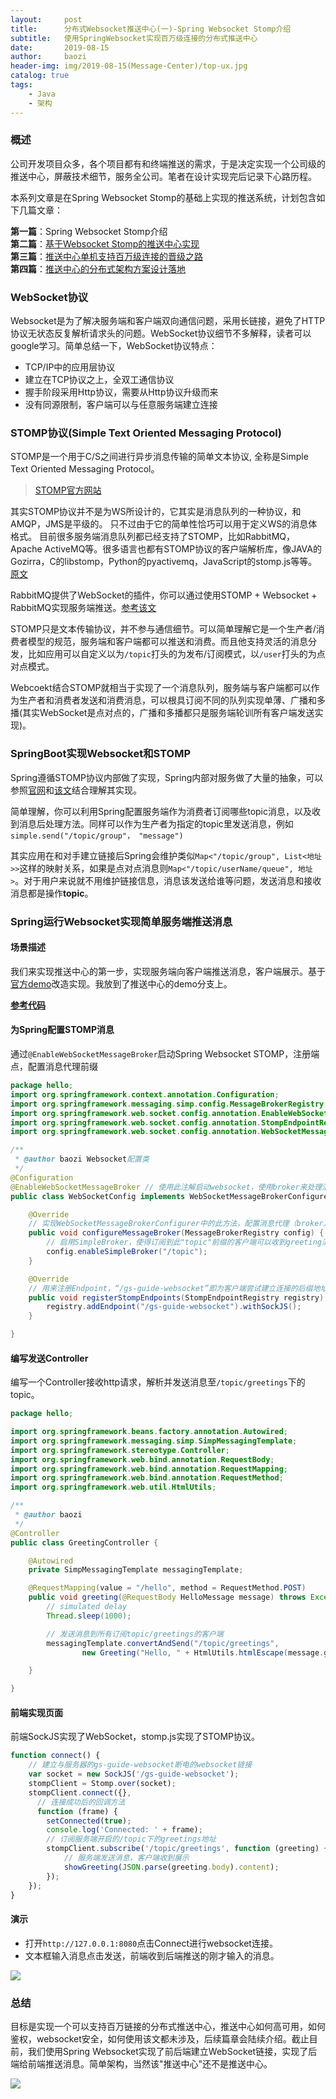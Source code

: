 ```yaml
---
layout:     post
title:      分布式Websocket推送中心(一)-Spring Websocket Stomp介绍
subtitle:   使用SpringWebsocket实现百万级连接的分布式推送中心
date:       2019-08-15
author:     baozi
header-img: img/2019-08-15(Message-Center)/top-ux.jpg
catalog: true 						
tags:								
    - Java
    - 架构
---
```


### 概述
公司开发项目众多，各个项目都有和终端推送的需求，于是决定实现一个公司级的推送中心，屏蔽技术细节，服务全公司。笔者在设计实现完后记录下心路历程。

本系列文章是在Spring Websocket Stomp的基础上实现的推送系统，计划包含如下几篇文章：

**第一篇**：Spring Websocket Stomp介绍<br>
**第二篇**：[基于Websocket Stomp的推送中心实现](https://shibd.github.io/2019/08/16/Message-Center-2/)<br>
**第三篇**：[推送中心单机支持百万级连接的晋级之路](https://shibd.github.io/2019/08/17/Message-Center-3/)<br>
**第四篇**：[推送中心的分布式架构方案设计落地](https://shibd.github.io/2019/08/18/Message-Center-4/)<br>

### WebSocket协议
Websocket是为了解决服务端和客户端双向通信问题，采用长链接，避免了HTTP协议无状态反复解析请求头的问题。WebSocket协议细节不多解释，读者可以google学习。简单总结一下，WebSocket协议特点：
- TCP/IP中的应用层协议
- 建立在TCP协议之上，全双工通信协议
- 握手阶段采用Http协议，需要从Http协议升级而来
- 没有同源限制，客户端可以与任意服务端建立连接

### STOMP协议(Simple Text Oriented Messaging Protocol)
STOMP是一个用于C/S之间进行异步消息传输的简单文本协议, 全称是Simple Text Oriented Messaging Protocol。

>[STOMP官方网站](http://stomp.github.io/index.html)

其实STOMP协议并不是为WS所设计的，它其实是消息队列的一种协议，和AMQP，JMS是平级的。 只不过由于它的简单性恰巧可以用于定义WS的消息体格式。
目前很多服务端消息队列都已经支持了STOMP，比如RabbitMQ，Apache ActiveMQ等。很多语言也都有STOMP协议的客户端解析库，像JAVA的Gozirra，C的libstomp，Python的pyactivemq，JavaScript的stomp.js等等。[原文](https://juejin.im/post/5b7071ade51d45665816f8c0)

RabbitMQ提供了WebSocket的插件，你可以通过使用STOMP + Websocket + RabbitMQ实现服务端推送。[参考该文](https://www.ibm.com/developerworks/cn/opensource/os-cn-rabbit-mq/index.html)

STOMP只是文本传输协议，并不参与通信细节。可以简单理解它是一个生产者/消费者模型的规范，服务端和客户端都可以推送和消费。而且他支持灵活的消息分发，比如应用可以自定义以为`/topic`打头的为发布/订阅模式，以`/user`打头的为点对点模式。

Webcoekt结合STOMP就相当于实现了一个消息队列，服务端与客户端都可以作为生产者和消费者发送和消费消息，可以根具订阅不同的队列实现单薄、广播和多播(其实WebSocket是点对点的，广播和多播都只是服务端轮训所有客户端发送实现)。

### SpringBoot实现Websocket和STOMP
Spring遵循STOMP协议内部做了实现，Spring内部对服务做了大量的抽象，可以参照[官网](https://docs.spring.io/spring/docs/5.0.0.BUILD-SNAPSHOT/spring-framework-reference/html/websocket.html)和[该文](https://juejin.im/post/5b7071ade51d45665816f8c0#heading-20)结合理解其实现。

简单理解，你可以利用Spring配置服务端作为消费者订阅哪些topic消息，以及收到消息后处理方法。同样可以作为生产者为指定的topic里发送消息，例如`simple.send("/topic/group"， "message")`

其实应用在和对手建立链接后Spring会维护类似`Map<"/topic/group", List<地址>>`这样的映射关系，如果是点对点消息则`Map<"/topic/userName/queue", 地址>`。对于用户来说就不用维护链接信息，消息该发送给谁等问题，发送消息和接收消息都是操作**topic**。

### Spring运行Websocket实现简单服务端推送消息
#### 场景描述
我们来实现推送中心的第一步，实现服务端向客户端推送消息，客户端展示。基于[官方demo](https://spring.io/guides/gs/messaging-stomp-websocket/)改造实现。我放到了推送中心的demo分支上。

**[参考代码](https://github.com/shibd/msg-center/tree/simple/demo)**

#### 为Spring配置STOMP消息
通过`@EnableWebSocketMessageBroker`启动Spring Websocket STOMP，注册端点，配置消息代理前缀
``` java
package hello;
import org.springframework.context.annotation.Configuration;
import org.springframework.messaging.simp.config.MessageBrokerRegistry;
import org.springframework.web.socket.config.annotation.EnableWebSocketMessageBroker;
import org.springframework.web.socket.config.annotation.StompEndpointRegistry;
import org.springframework.web.socket.config.annotation.WebSocketMessageBrokerConfigurer;

/**
 * @author baozi Websocket配置类
 */
@Configuration
@EnableWebSocketMessageBroker // 使用此注解启动websocket，使用broker来处理消息
public class WebSocketConfig implements WebSocketMessageBrokerConfigurer {

	@Override
	// 实现WebSocketMessageBrokerConfigurer中的此方法，配置消息代理（broker）
	public void configureMessageBroker(MessageBrokerRegistry config) {
		// 启用SimpleBroker，使得订阅到此"topic"前缀的客户端可以收到greeting消息.
		config.enableSimpleBroker("/topic");
	}

	@Override
	// 用来注册Endpoint，“/gs-guide-websocket”即为客户端尝试建立连接的后缀地址。
	public void registerStompEndpoints(StompEndpointRegistry registry) {
		registry.addEndpoint("/gs-guide-websocket").withSockJS();
	}

}
```

#### 编写发送Controller
编写一个Controller接收http请求，解析并发送消息至`/topic/greetings`下的topic。
``` java
package hello;

import org.springframework.beans.factory.annotation.Autowired;
import org.springframework.messaging.simp.SimpMessagingTemplate;
import org.springframework.stereotype.Controller;
import org.springframework.web.bind.annotation.RequestBody;
import org.springframework.web.bind.annotation.RequestMapping;
import org.springframework.web.bind.annotation.RequestMethod;
import org.springframework.web.util.HtmlUtils;

/**
 * @author baozi
 */
@Controller
public class GreetingController {

	@Autowired
	private SimpMessagingTemplate messagingTemplate;

	@RequestMapping(value = "/hello", method = RequestMethod.POST)
	public void greeting(@RequestBody HelloMessage message) throws Exception {
		// simulated delay
		Thread.sleep(1000);

		// 发送消息到所有订阅topic/greetings的客户端
		messagingTemplate.convertAndSend("/topic/greetings",
				new Greeting("Hello, " + HtmlUtils.htmlEscape(message.getName()) + "!"));

	}

}
```
#### 前端实现页面
前端SockJS实现了WebSocket，stomp.js实现了STOMP协议。
``` javascript
function connect() {
    // 建立与服务器的gs-guide-websocket断电的websocket链接
    var socket = new SockJS('/gs-guide-websocket');
    stompClient = Stomp.over(socket);
    stompClient.connect({}, 
      // 连接成功后的回调方法
      function (frame) {
        setConnected(true);
        console.log('Connected: ' + frame);
        // 订阅服务端开启的/topic下的greetings地址
        stompClient.subscribe('/topic/greetings', function (greeting) {
            // 服务端发送消息，客户端收到展示
            showGreeting(JSON.parse(greeting.body).content);
        });
    });
}
```

#### 演示

- 打开`http://127.0.0.1:8080`点击Connect进行websocket连接。
- 文本框输入消息点击发送，前端收到后端推送的刚才输入的消息。

![](/img/2019-08-15(Message-Center)/msg-ui.jpg)


### 总结
目标是实现一个可以支持百万链接的分布式推送中心，推送中心如何高可用，如何鉴权，websocket安全，如何使用该文都未涉及，后续篇章会陆续介绍。截止目前，我们使用Spring Websocket实现了前后端建立WebSocket链接，实现了后端给前端推送消息。简单架构，当然该"推送中心"还不是推送中心。

![](/img/2019-08-15(Message-Center)/architecture1.jpg)
